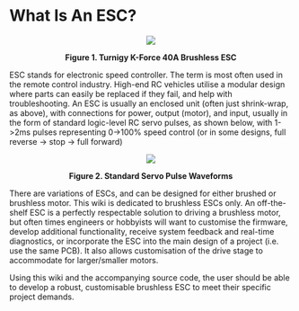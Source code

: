 # What Is An ESC? #

<p align='center'>
<img src='http://dl.dropbox.com/u/6783818/Brushless/figures/KF40A.jpg' />
</p>
<p align='center'>
<b>Figure 1. Turnigy K-Force 40A Brushless ESC</b>
</p>

ESC stands for electronic speed controller. The term is most often used in the remote control industry. High-end RC vehicles utilise a modular design where parts can easily be replaced if they fail, and help with troubleshooting. An ESC is usually an enclosed unit (often just shrink-wrap, as above), with connections for power, output (motor), and input, usually in the form of standard logic-level RC servo pulses, as shown below, with 1->2ms pulses representing 0->100% speed control (or in some designs, full reverse -> stop -> full forward)

<p align='center'>
<img src='http://dl.dropbox.com/u/6783818/Brushless/figures/servo.jpg' />
</p>
<p align='center'>
<b>Figure 2. Standard Servo Pulse Waveforms</b>
</p>

There are variations of ESCs, and can be designed for either brushed or brushless motor. This wiki is dedicated to brushless ESCs only. An off-the-shelf ESC is a perfectly respectable solution to driving a brushless motor, but often times engineers or hobbyists will want to customise the firmware, develop additional functionality, receive system feedback and real-time diagnostics, or incorporate the ESC into the main design of a project (i.e. use the same PCB). It also allows customisation of the drive stage to accommodate for larger/smaller motors.

Using this wiki and the accompanying source code, the user should be able to develop a robust, customisable brushless ESC to meet their specific project demands.